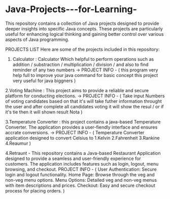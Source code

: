 # Java-Projects---for-Learning-
This repository contains a collection of Java projects designed to provide deeper insights into specific Java concepts. These projects are particularly useful for enhancing logical thinking and gaining better control over various aspects of Java programming.

PROJECTS LIST 
Here are some of the projects included in this repository:

1. Calculator : Calculator Which helpful to perform operations such as addition / substraction / 
 multiplication / division / and also to find reminder of any two numbers
 -> PROJECT INFO - ( this program very help full to improve your java command for basic concept this project 
 very useful for java biggners )

2.Voting Machine  :  This project aims to provide a reliable and secure platform for conducting elections.
 -> PROJECT INFO - ( Take input Numbers of voting candidates based on that it's will take futher information 
 throught the user and after complete all candidates voting it will show the resul / or if it's tie then it 
 will shown result Nota )

 3.Temperature Converter : this project contains a java-based Temperature Converter. The application provides a user-fiendly interface and ensures accrate conversions.
 -> PROJECT INFO - (  Temperature Converter application designed to convert Celsius to  1.Kelvin 2.Fahrenheit 3.Rankine 4.Reaumur )

4.Retraunt - This repository contains a Java-based Restaurant Application designed to provide a seamless and user-friendly experience for customers. The application  includes features such as login, logout, menu browsing, and checkout.
 PROJECT INFO - ( User Authentication: Secure login and logout functionality.
 Home Page: Browse through the veg and non-veg menu options.
 Menu Options: Detailed veg and non-veg menus with item descriptions and prices.
 Checkout: Easy and secure checkout process for placing orders. )
